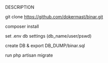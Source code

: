 DESCRIPTION



git clone https://github.com/dokermast/binar.git

composer install

set .env  db settings (db_name/user/pswd)

create DB & export  DB_DUMP/binar.sql

run    php artisan migrate
